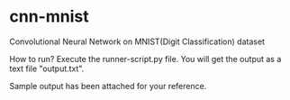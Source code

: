 # cnn-mnist
Convolutional Neural Network on MNIST(Digit Classification) dataset 

How to run?
Execute the runner-script.py file. You will get the output as a text file "output.txt". 

Sample output has been attached for your reference.
